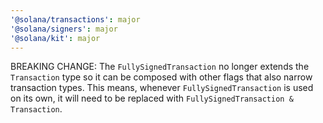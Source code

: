 ```yaml
---
'@solana/transactions': major
'@solana/signers': major
'@solana/kit': major
---
```


BREAKING CHANGE: The `FullySignedTransaction` no longer extends the `Transaction` type so it can be composed with other flags that also narrow transaction types. This means, whenever `FullySignedTransaction` is used on its own, it will need to be replaced with `FullySignedTransaction & Transaction`.

